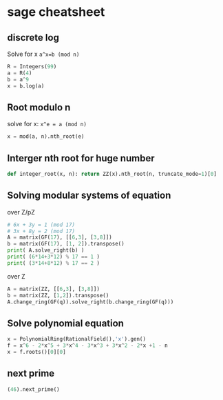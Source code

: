# sage cheatsheet

## discrete log
Solve for x `a^x=b (mod n)`
```py
R = Integers(99)
a = R(4)
b = a^9
x = b.log(a)
```
## Root modulo n
solve for x: `x^e = a (mod n)`
```py
x = mod(a, n).nth_root(e)
```

## Interger nth root for huge number
```py
def integer_root(x, n): return ZZ(x).nth_root(n, truncate_mode=1)[0]
```
## Solving modular systems of equation
over Z/pZ
```py
# 6x + 3y = 1 (mod 17)
# 3x + 8y = 2 (mod 17)
A = matrix(GF(17), [[6,3], [3,8]])
b = matrix(GF(17), [1, 2]).transpose()
print( A.solve_right(b) )
print( (6*14+3*12) % 17 == 1 )
print( (3*14+8*12) % 17 == 2 )
```
over Z
```py
A = matrix(ZZ, [[6,3], [3,8]])
b = matrix(ZZ, [1,2]).transpose()
A.change_ring(GF(q)).solve_right(b.change_ring(GF(q)))
```

## Solve polynomial equation
```py
x = PolynomialRing(RationalField(),'x').gen()
f = x^6 - 2*x^5 + 3*x^4 - 3*x^3 + 3*x^2 - 2*x +1 - n
x = f.roots()[0][0]
```

## next prime
```py
(46).next_prime()
```
